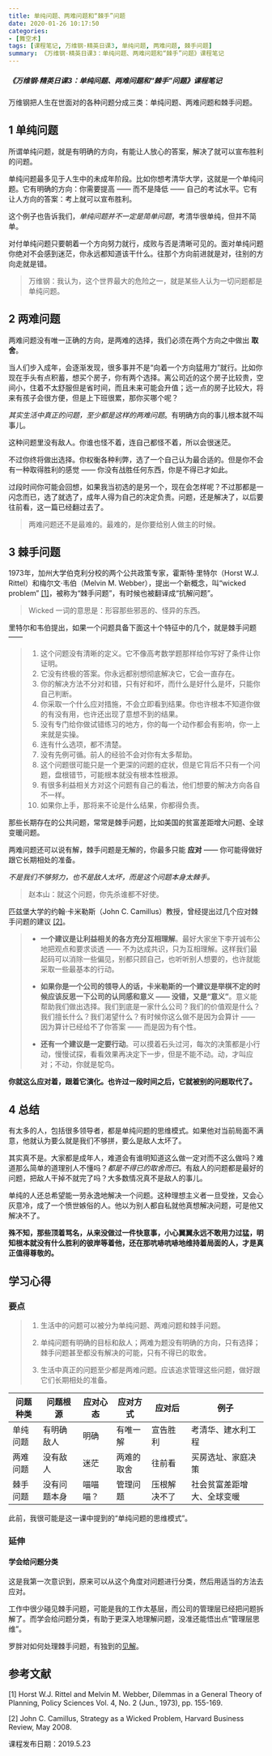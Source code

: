 ```yaml
---
title: 单纯问题、两难问题和“棘手”问题
date: 2020-01-26 10:17:50
categories:
- [舞空术]
tags: [课程笔记, 万维钢·精英日课3, 单纯问题, 两难问题, 棘手问题]
summary: 《万维钢·精英日课3：单纯问题、两难问题和“棘手”问题》课程笔记
---
```


##### 《万维钢·精英日课3：单纯问题、两难问题和“棘手”问题》课程笔记

万维钢把人生在世面对的各种问题分成三类：单纯问题、两难问题和棘手问题。

## 1 单纯问题

所谓单纯问题，就是有明确的方向，有能让人放心的答案，解决了就可以宣布胜利的问题。

单纯问题最多见于人生中的未成年阶段。比如你想考清华大学，这就是一个单纯问题。它有明确的方向：你需要提高 —— 而不是降低 —— 自己的考试水平。它有让人方向的答案：考上就可以宣布胜利。

这个例子也告诉我们，*单纯问题并不一定是简单问题*，考清华很单纯，但并不简单。

对付单纯问题只要朝着一个方向努力就行，成败与否是清晰可见的。面对单纯问题你绝对不会感到迷茫，你永远都知道该干什么。往那个方向前进就是对，往别的方向走就是错。

> 万维钢：我认为，这个世界最大的危险之一，就是某些人认为一切问题都是单纯问题。

## 2 两难问题

两难问题没有唯一正确的方向，是两难的选择，我们必须在两个方向之中做出 **取舍**。

当人们步入成年，会逐渐发现，很多事并不是“向着一个方向猛用力”就行。比如你现在手头有点积蓄，想买个房子，你有两个选择。离公司近的这个房子比较贵，空间小，住着不太舒服但是省时间，而且未来可能会升值；远一点的房子比较大，将来有孩子会很方便，但是上下班很累，那你买哪个呢？

*其实生活中真正的问题，至少都是这样的两难问题*。有明确方向的事儿根本就不叫事儿。

这种问题里没有敌人。你谁也怪不着，连自己都怪不着，所以会很迷茫。

不过你终将做出选择。你权衡各种利弊，选了一个自己认为最合适的。但是你不会有一种取得胜利的感觉 —— 你没有战胜任何东西，你是不得已才如此。

过段时间你可能会回想，如果我当初选的是另一个，现在会怎样呢？不过那都是一闪念而已，选了就选了，成年人得为自己的决定负责。问题，还是解决了，以后要往前看，这一篇已经翻过去了。

> 两难问题还不是最难的。最难的，是你要给别人做主的时候。

## 3 棘手问题

1973年，加州大学伯克利分校的两个公共政策专家，霍斯特·里特尔（Horst W.J. Rittel）和梅尔文·韦伯（Melvin M. Webber），提出一个新概念，叫“wicked problem” [[1]](#references)，被称为“棘手问题”，有时候也被翻译成“抗解问题”。

> Wicked 一词的意思是：形容那些邪恶的、怪异的东西。

里特尔和韦伯提出，如果一个问题具备下面这十个特征中的几个，就是棘手问题 ——

> 1. 这个问题没有清晰的定义。它不像高考数学题那样给你写好了条件让你证明。
> 2. 它没有终极的答案。你永远都别想彻底解决它，它会一直存在。
> 3. 你的解决方法不分对和错，只有好和坏，而什么是好什么是坏，只能你自己判断。
> 4. 你采取一个什么应对措施，不会立即看到结果。你也许根本不知道你做的有没有用，也许还出现了意想不到的结果。
> 5. 没有专门给你做试错练习的地方，你的每一个动作都会有影响，你一上来就是实操。
> 6. 连有什么选项，都不清楚。
> 7. 没有先例可循。前人的经验不会对你有太多帮助。
> 8. 这个问题很可能只是一个更深的问题的症状，但是它背后不只有一个问题，盘根错节，可能根本就没有根本性根源。
> 9. 有很多利益相关方对这个问题有自己的看法，他们想要的解决方向各自不一样。
> 10. 如果你上手，那将来不论是什么结果，你都得负责。

那些长期存在的公共问题，常常是棘手问题，比如美国的贫富差距增大问题、全球变暖问题。

两难问题还可以说有解，棘手问题是无解的，你最多只能 **应对** —— 你可能得做好跟它长期相处的准备。

*不是我们不够努力，也不是敌人太坏，而是这个问题本身太棘手。*

> 赵本山：就这个问题，你先杀谁都不好使。

匹兹堡大学的约翰·卡米勒斯（John C. Camillus）教授，曾经提出过几个应对棘手问题的建议 [[2]](#references)。

> * **一个建议是让利益相关的各方充分互相理解**。最好大家坐下李开诚布公地把观点和要求谈透 —— 不为达成共识，只为互相理解。这样我们最起码可以消除一些偏见，别都只顾自己，也听听别人想要的，也许就能采取一些最基本的行动。
>
> * **如果你是一个公司的领导人的话，卡米勒斯的一个建议是举棋不定的时候应该反思一下公司的认同感和意义 —— 没错，又是“意义”**。意义能帮助我们做出选择。我们到底是一家什么公司？我们的价值观是什么？我们擅长什么？我们渴望什么？有时候你这么做不是因为会算计 —— 因为算计已经给不了你答案 —— 而是因为有个性。
>
> * **还有一个建议是一定要行动**。可以摸着石头过河，每次的决策都是小行动，慢慢试探，看看效果再决定下一步，但是不能不动。动，才叫应对；不动，你就是鸵鸟。

**你就这么应对着，跟着它演化。也许过一段时间之后，它就被别的问题取代了。**

## 4 总结

有太多的人，包括很多领导者，都是单纯问题的思维模式。如果他对当前局面不满意，他就认为要么就是我们不够拼，要么是敌人太坏了。

其实真不是。大家都是成年人，难道会有谁明知道这么做一定对而不这么做吗？难道那么简单的道理别人不懂吗？*都是不得已的取舍而已*。有敌人的问题都是最好的问题，把敌人干掉不就完了吗？大多数情况真不是敌人的事儿。

单纯的人还总希望能一劳永逸地解决一个问题。这种理想主义者一旦受挫，又会心灰意冷，成了一个愤世嫉俗的人。他以为别人都自私就他真想解决问题，可是他又解决不了。

**殊不知，那些顶着骂名，从来没做过一件快意事，小心翼翼永远不敢用力过猛，明知根本就没有什么胜利的彼岸等着他，还在那吭哧吭哧地维持着局面的人，才是真正值得尊敬的。**

## 学习心得

### 要点

> 1. 生活中的问题可以被分为单纯问题、两难问题和棘手问题。
>
> 2. 单纯问题有明确的目标和敌人；两难为题没有明确的方向，只有选择；棘手问题甚至都没有解决的可能，只有不得已的取舍。
>
> 3. 生活中真正的问题至少都是两难问题。应该追求管理这些问题，做好跟它们长期相处的准备。

| 问题种类 | 问题根源       | 应对心态  | 应对方式    | 应对后       | 例子                      |
|---------|---------------|-----------|------------|--------------|--------------------------|
| 单纯问题 | 有明确敌人     | 明确      | 有唯一解    | 宣告胜利     | 考清华、建水利工程         |
| 两难问题 | 没有敌人       | 迷茫      | 两难的取舍  | 往前看       | 买房选址、家庭决策         |
| 棘手问题 | 没有问题本身   | 喵喵喵？   | 管理问题    | 压根解决不了 | 社会贫富差距增大、全球变暖  |

此前，我很可能是这一课中提到的“单纯问题的思维模式”。

### 延伸

#### 学会给问题分类

这是我第一次意识到，原来可以从这个角度对问题进行分类，然后用适当的方法去应对。

工作中很少碰见棘手问题，可能是我的工作太基层，而公司的管理层已经把问题拆解了。而学会给问题分类，有助于更深入地理解问题，没准还能悟出点“管理层思维”。

罗胖对如何处理棘手问题，有独到的[见解](/online-course-notes/luo-ji-si-wei/season-7/20190528_zen-me-chu-li-ji-shou-wen-ti/)。


<div class="anchor" id="references"></div>

## 参考文献

[1] Horst W.J. Rittel and Melvin M. Webber, Dilemmas in a General Theory of Planning, Policy Sciences Vol. 4, No. 2 (Jun., 1973), pp. 155-169.

[2] John C. Camillus, Strategy as a Wicked Problem, Harvard Business Review, May 2008.


课程发布日期：2019.5.23

